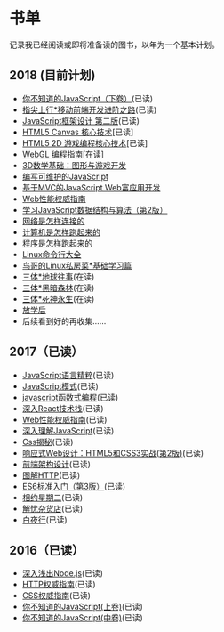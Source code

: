 # 书单
记录我已经阅读或即将准备读的图书，以年为一个基本计划。

## 2018 (目前计划)
* [你不知道的JavaScript（下卷）](https://book.douban.com/subject/27620408/)(已读)
* [指尖上行*移动前端开发进阶之路](https://book.douban.com/subject/27149862/)(已读)
* [JavaScript框架设计 第二版](https://book.douban.com/subject/27133542/)(已读)
* [HTML5 Canvas 核心技术](https://book.douban.com/subject/24533314/)[已读]
* [HTML5 2D 游戏编程核心技术](https://www.amazon.cn/dp/B01N6DNDG4)[已读]
* [WebGL 编程指南](https://book.douban.com/subject/25909351/)[在读]
* [3D数学基础：图形与游戏开发](https://book.douban.com/subject/1400419/)
* [编写可维护的JavaScript](https://book.douban.com/subject/21792530/)
* [基于MVC的JavaScript Web富应用开发](https://book.douban.com/subject/10733304/)
* [Web性能权威指南](https://book.douban.com/subject/25856314/)
* [学习JavaScript数据结构与算法（第2版）](https://book.douban.com/subject/27129352/)
* [网络是怎样连接的](https://book.douban.com/subject/26941639/)
* [计算机是怎样跑起来的](http://www.ituring.com.cn/book/1139)
* [程序是怎样跑起来的](http://www.ituring.com.cn/book/1136)
* [Linux命令行大全](https://book.douban.com/subject/22226727/)
* [鸟哥的Linux私房菜*基础学习篇](https://book.douban.com/subject/4889838/)
* [三体*地球往事](https://book.douban.com/subject/2567698/)(在读)
* [三体*黑暗森林](https://book.douban.com/subject/3066477/)(在读)
* [三体*死神永生](https://book.douban.com/subject/5363767/)(在读)
* [放学后](https://book.douban.com/subject/4074636/)
* 后续看到好的再收集......

## 2017（已读）
* [JavaScript语言精粹](https://book.douban.com/subject/11874748/)(已读)
* [JavaScript模式](https://book.douban.com/subject/11506062/)(已读)
* [javascript函数式编程](https://book.douban.com/subject/26579320/)(已读)
* [深入React技术栈](https://book.douban.com/subject/26918038/)(已读)
* [Web性能权威指南](https://book.douban.com/subject/25856314/)(已读)
* [深入理解JavaScript](https://book.douban.com/subject/26697422/)(已读)
* [Css揭秘](https://book.douban.com/subject/26745943/)(已读)
* [响应式Web设计：HTML5和CSS3实战(第2版)](http://www.ituring.com.cn/book/1817)(已读)
* [前端架构设计](https://book.douban.com/subject/27019706/)(已读)
* [图解HTTP](https://book.douban.com/subject/25863515/)(已读)
* [ES6标准入门（第3版）](https://book.douban.com/subject/27127030/)(已读)
* [相约星期二](https://book.douban.com/subject/2194123/)(已读)
* [解忧杂货店](https://book.douban.com/subject/25862578/)(已读)
* [白夜行](https://book.douban.com/subject/10554308/)(已读)

## 2016（已读）
* [深入浅出Node.js](https://book.douban.com/subject/25768396/)(已读)
* [HTTP权威指南](https://book.douban.com/subject/10746113/)(已读)
* [CSS权威指南](https://book.douban.com/subject/2308234/)(已读)
* [你不知道的JavaScript(上卷)](https://book.douban.com/subject/26351021/)(已读)
* [你不知道的JavaScript(中卷)](https://book.douban.com/subject/26854244/)(已读)
